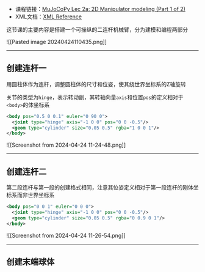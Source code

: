 + 课程链接：[MuJoCoPy Lec 2a: 2D Manipulator modeling (Part 1 of 2)](https://www.youtube.com/watch?v=Fiq_hpaoeH0&ab_channel=PranavBhounsule)
+ XML文档：[XML Reference](https://mujoco.readthedocs.io/en/stable/XMLreference.html)

这节课的主要内容是搭建一个可操纵的二连杆机械臂，分为建模和编程两部分

![[Pasted image 20240424110435.png]]

---
## 创建连杆一

用圆柱体作为连杆，调整圆柱体的尺寸和位姿，使其绕世界坐标系的Z轴旋转

关节的类型为`hinge`，表示转动副，其转轴向量`axis`和位置`pos`的定义相对于`<body>`的体坐标系

```xml
<body pos="0.5 0 0.1" euler="0 90 0">
  <joint type="hinge" axis="-1 0 0" pos="0 0 -0.5"/>
  <geom type="cylinder" size="0.05 0.5" rgba="1 0 0 1"/>
</body>
```

![[Screenshot from 2024-04-24 11-24-48.png]]

---
## 创建连杆二

第二段连杆与第一段的创建格式相同，注意其位姿定义相对于第一段连杆的刚体坐标系而非世界坐标系

```xml
<body pos="0 0 1" euler="0 0 0">
  <joint type="hinge" axis="-1 0 0" pos="0 0 -0.5"/>
  <geom type="cylinder" size="0.05 0.5" rgba="0 0.9 0 1"/>
</body>
```

![[Screenshot from 2024-04-24 11-26-54.png]]

---
## 创建末端球体

